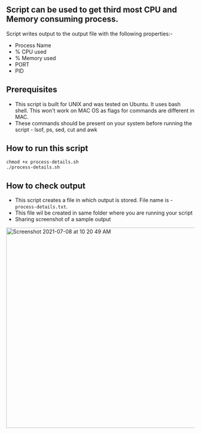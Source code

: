 ## Script can be used to get third most CPU and Memory consuming process.
Script writes output to the output file with the following properties:-
- Process Name 
- % CPU  used 
- % Memory used  
- PORT
- PID

## Prerequisites
- This script is built for UNIX and was tested on Ubuntu. It uses bash shell. This won't work on MAC OS as flags for commands are different in MAC.
- These commands should be present on your system before running the script - lsof, ps, sed, cut and awk

## How to run this script
```
chmod +x process-details.sh
./process-details.sh
```

## How to check output
- This script creates a file in which output is stored. File name is - ```process-details.txt```.
- This file wil be created in same folder where you are running your script
- Sharing screenshot of a sample output
<img width="535" alt="Screenshot 2021-07-08 at 10 20 49 AM" src="https://user-images.githubusercontent.com/56301121/124864224-2dd71d80-dfd6-11eb-839b-13374c812650.png">

